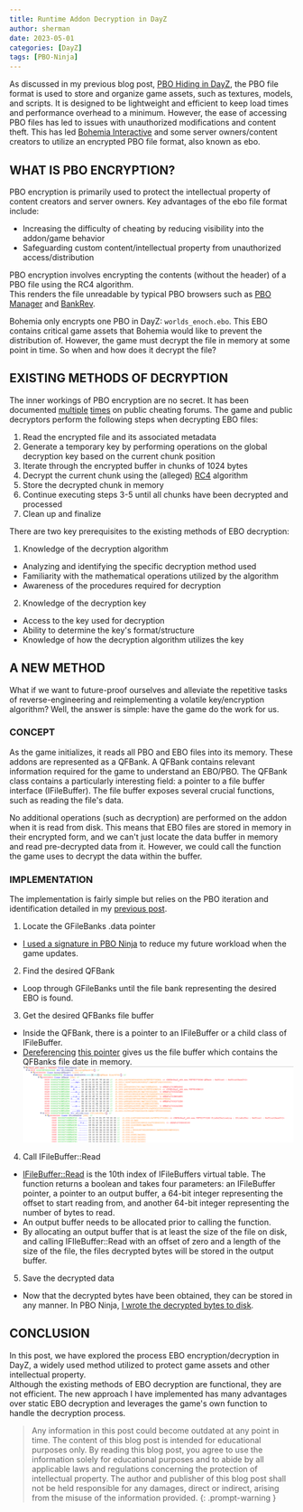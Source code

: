 ```yaml
---
title: Runtime Addon Decryption in DayZ
author: sherman
date: 2023-05-01
categories: [DayZ]
tags: [PBO-Ninja]
---
```


As discussed in my previous blog post, [PBO Hiding in DayZ](/posts/dz-pbo-hiding), the PBO file format is used to store and organize game assets, such as textures, models, and scripts. 
It is designed to be lightweight and efficient to keep load times and performance overhead to a minimum. However, the ease of accessing PBO files has led to issues with
unauthorized modifications and content theft. This has led [Bohemia Interactive](https://www.bohemia.net/) and some server owners/content creators to utilize an encrypted PBO file format, also known as ebo.

## WHAT IS PBO ENCRYPTION?
PBO encryption is primarily used to protect the intellectual property of content creators and server owners. Key advantages of the ebo file format include:
* Increasing the difficulty of cheating by reducing visibility into the addon/game behavior
* Safeguarding custom content/intellectual property from unauthorized access/distribution

PBO encryption involves encrypting the contents (without the header) of a PBO file using the RC4 algorithm.  
This renders the file unreadable by typical PBO browsers such as [PBO Manager](https://github.com/winseros/PBOman3) and [BankRev](https://community.bistudio.com/wiki/BankRev).

Bohemia only encrypts one PBO in DayZ: `worlds_enoch.ebo`. This EBO contains critical game assets that Bohemia would like to prevent the distribution of. 
However, the game must decrypt the file in memory at some point in time. So when and how does it decrypt the file?

## EXISTING METHODS OF DECRYPTION
The inner workings of PBO encryption are no secret. It has been documented [multiple](https://www.unknowncheats.me/forum/dayz-sa/516259-ebo-pbo.html) [times](https://www.unknowncheats.me/forum/arma-3-a/479428-ebo-decunter.html) on public cheating forums.
The game and public decryptors perform the following steps when decrypting EBO files:
1. Read the encrypted file and its associated metadata
2. Generate a temporary key by performing operations on the global decryption key based on the current chunk position
3. Iterate through the encrypted buffer in chunks of 1024 bytes
4. Decrypt the current chunk using the (alleged) [RC4](https://en.wikipedia.org/wiki/RC4) algorithm
5. Store the decrypted chunk in memory
6. Continue executing steps 3-5 until all chunks have been decrypted and processed
7. Clean up and finalize

There are two key prerequisites to the existing methods of EBO decryption:
1. Knowledge of the decryption algorithm
* Analyzing and identifying the specific decryption method used
* Familiarity with the mathematical operations utilized by the algorithm
* Awareness of the procedures required for decryption

2. Knowledge of the decryption key 
* Access to the key used for decryption
* Ability to determine the key's format/structure
* Knowledge of how the decryption algorithm utilizes the key

## A NEW METHOD
What if we want to future-proof ourselves and alleviate the repetitive tasks of reverse-engineering and reimplementing a volatile key/encryption algorithm?
Well, the answer is simple: have the game do the work for us.

### CONCEPT
As the game initializes, it reads all PBO and EBO files into its memory. These addons are represented as a QFBank. A QFBank contains relevant information required for the game to understand an EBO/PBO.
The QFBank class contains a particularly interesting field: a pointer to a file buffer interface (IFileBuffer). The file buffer exposes several crucial functions, such as reading
the file's data. 

No additional operations (such as decryption) are performed on the addon when it is read from disk. This means that EBO files are stored in memory in their encrypted form, and 
we can't just locate the data buffer in memory and read pre-decrypted data from it. However, we could call the function the game uses to decrypt the data within the buffer.

### IMPLEMENTATION
The implementation is fairly simple but relies on the PBO iteration and identification detailed in my [previous post](/posts/dz-pbo-hiding/#implementation).
1.  Locate the GFileBanks .data pointer
* [I used a signature in PBO Ninja](https://github.com/Sherman0236/PBO-Ninja/blob/main/PBO-Ninja/main.cpp#L13) to reduce my future workload when the game updates.
2.  Find the desired QFBank
* Loop through GFileBanks until the file bank representing the desired EBO is found.
3. Get the desired QFBanks file buffer
* Inside the QFBank, there is a pointer to an IFileBuffer or a child class of IFileBuffer.
* [Dereferencing](https://github.com/Sherman0236/PBO-Ninja/blob/main/PBO-Ninja/SDK/QFBank.cpp#L6) [this pointer](https://github.com/Sherman0236/PBO-Ninja/blob/main/PBO-Ninja/SDK/QFBank.hpp#L125) gives us the file buffer which contains the QFBanks file date in memory.
![File Buffer](/assets/img/posts/dz-ebo/file-buffer.png)
4. Call IFileBuffer::Read
* [IFileBuffer::Read](https://github.com/Sherman0236/PBO-Ninja/blob/main/PBO-Ninja/SDK/QFBank.hpp#L29) is the 10th index of IFileBuffers virtual table. The function returns a boolean and takes four parameters: an IFileBuffer pointer, a pointer to an output buffer, a 64-bit integer representing the offset to start reading from, and another 64-bit integer representing the number of bytes to read.
* An output buffer needs to be allocated prior to calling the function.
* By allocating an output buffer that is at least the size of the file on disk, and calling IFIleBuffer::Read with an offset of zero and a length of the size of the file, the files decrypted bytes will be stored in the output buffer.
5. Save the decrypted data
* Now that the decrypted bytes have been obtained, they can be stored in any manner. In PBO Ninja, [I wrote the decrypted bytes to disk](https://github.com/Sherman0236/PBO-Ninja/blob/main/PBO-Ninja/GUI.cpp#L90).

## CONCLUSION
In this post, we have explored the process EBO encryption/decryption in DayZ, a widely used method utilized to protect game assets and other intellectual property.  
Although the existing methods of EBO decryption are functional, they are not efficient. The new approach I have implemented has many advantages over static EBO decryption and leverages the game's own function to handle the decryption process. 

> Any information in this post could become outdated at any point in time. The content of this blog post is intended for educational purposes only. By reading this blog post, you agree to use the information solely for educational purposes and to abide by all applicable laws and regulations concerning the protection of intellectual property. The author and publisher of this blog post shall not be held responsible for any damages, direct or indirect, arising from the misuse of the information provided.
{: .prompt-warning }